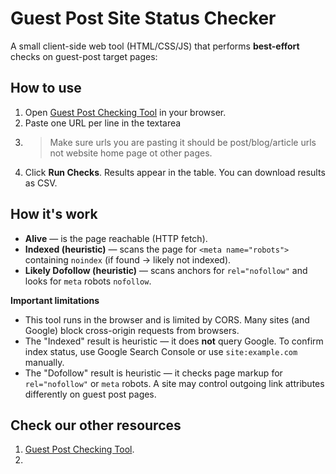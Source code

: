 # Guest Post Site Status Checker
A small client-side web tool (HTML/CSS/JS) that performs **best-effort** checks on guest-post target pages:

## How to use
1. Open [Guest Post Checking Tool](https://mohsinraj.github.io/gps-status-checker/) in your browser.
2. Paste one URL per line in the textarea
3. >Make sure urls you are pasting it should be post/blog/article urls not website home page ot other pages.
4. Click **Run Checks**. Results appear in the table. You can download results as CSV.

## How it's work
- **Alive** — is the page reachable (HTTP fetch).
- **Indexed (heuristic)** — scans the page for `<meta name="robots">` containing `noindex` (if found → likely not indexed).
- **Likely Dofollow (heuristic)** — scans anchors for `rel="nofollow"` and looks for `meta` robots `nofollow`.

**Important limitations**
- This tool runs in the browser and is limited by CORS. Many sites (and Google) block cross-origin requests from browsers.
- The "Indexed" result is heuristic — it does **not** query Google. To confirm index status, use Google Search Console or use `site:example.com` manually.
- The "Dofollow" result is heuristic — it checks page markup for `rel="nofollow"` or `meta` robots. A site may control outgoing link attributes differently on guest post pages.




## Check our other resources
1. [Guest Post Checking Tool](https://mohsinraj.github.io/gps-status-checker/).
2. 
